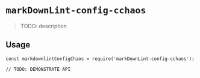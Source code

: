 # `markDownLint-config-cchaos`

> TODO: description

## Usage

```
const markdownlintConfigChaos = require('markDownLint-config-cchaos');

// TODO: DEMONSTRATE API
```
